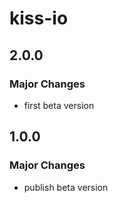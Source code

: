 # kiss-io

## 2.0.0

### Major Changes

-   first beta version

## 1.0.0

### Major Changes

-   publish beta version
